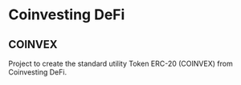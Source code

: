 # Coinvesting DeFi

## COINVEX

Project to create the standard utility Token ERC-20 (COINVEX) from Coinvesting DeFi.
